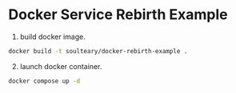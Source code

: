 # Docker Service Rebirth Example

1. build docker image.

```bash
docker build -t soulteary/docker-rebirth-example .
```

2. launch docker container.

```bash
docker compose up -d
```

